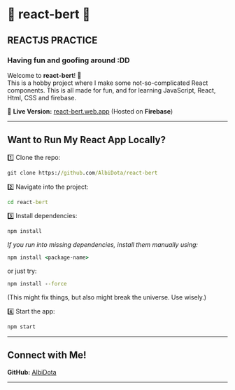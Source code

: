 # 🦐 react-bert 🦐
##  REACTJS PRACTICE 
### Having fun and goofing around :DD 

Welcome to **react-bert**! 🎉   
This is a hobby project where I make some not-so-complicated React components.
This is all made for fun, and for learning JavaScript, React, Html, CSS and firebase.

🔗 **Live Version:** [react-bert.web.app](https://react-bert.web.app/) (Hosted on **Firebase**)

---

## Want to Run My React App Locally?    

1️⃣ Clone the repo:  
```cmd
git clone https://github.com/AlbiDota/react-bert
```  

2️⃣ Navigate into the project:  
```cmd
cd react-bert
```  

3️⃣ Install dependencies:  
```cmd
npm install
```  

 _If you run into missing dependencies, install them manually using:_  
```cmd
npm install <package-name>
```  
or just try:  
```cmd
npm install --force
```  
(This might fix things, but also might break the universe. Use wisely.)  

4️⃣ Start the app:  
```cmd
npm start
```  

 
---

## Connect with Me!  
**GitHub:** [AlbiDota](https://github.com/AlbiDota)  

---
